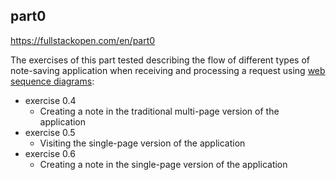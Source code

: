 ## part0
https://fullstackopen.com/en/part0

The exercises of this part tested describing the flow of different types of note-saving application when receiving and processing a request using [web sequence diagrams](https://www.websequencediagrams.com/):
- exercise 0.4
  - Creating a note in the traditional multi-page version of the application
- exercise 0.5 
  - Visiting the single-page version of the application
- exercise 0.6 
  - Creating a note in the single-page version of the application